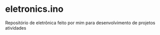 # eletronics.ino
Repositório de eletrônica feito por mim para desenvolvimento de projetos atividades
